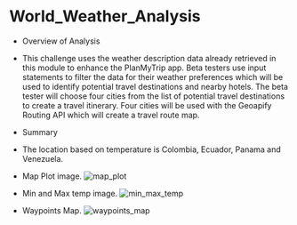 # World_Weather_Analysis

- Overview of Analysis 

- This challenge uses the weather description data already retrieved in this module to enhance the PlanMyTrip app. Beta testers use input statements to filter the data for their weather preferences which will be used to identify potential travel destinations and nearby hotels. The beta tester will choose four cities from the list of potential travel destinations to create a travel itinerary. Four cities will be used with the Geoapify Routing API which will create a travel route map.

- Summary 

- The location based on temperature is Colombia, Ecuador, Panama and Venezuela.

- Map Plot image.
![map_plot](https://user-images.githubusercontent.com/113808332/219909268-a4591562-b563-4a6e-bc90-1934fdf51c5b.png)




- Min and Max temp image.
![min_max_temp](https://user-images.githubusercontent.com/113808332/219909271-85681fbe-2f9b-4835-9b57-c461cb73627a.png)




- Waypoints Map.
![waypoints_map](https://user-images.githubusercontent.com/113808332/219909278-483bff3f-0ca5-4229-bc94-102db9f6e655.png)
